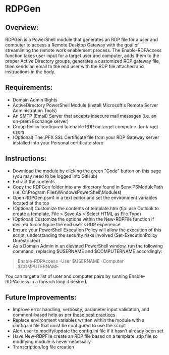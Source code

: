 # RDPGen

## Overview:

RDPGen is a PowerShell module that generates an RDP file for a user and computer to access a Remote Desktop Gateway with the goal of streamlining the remote work enablement process. The Enable-RDPAccess function takes user input for a target user and computer, adds them to the proper Active Directory groups, generates a customized RDP gateway file, then sends an email to the end user with the RDP file attached and instructions in the body.

## Requirements:
- Domain Admin Rights
- ActiveDirectory PowerShell Module (install Microsoft's Remote Server Administration Tools)
- An SMTP (Email) Server that accepts insecure mail messages (i.e. an on-prem Exchange server)
- Group Policy configured to enable RDP on target computers for target users
- (Optional) The .PFX SSL Certificate file from your RDP Gateway server installed into your Personal certificate store


## Instructions:
- Download the module by clicking the green "Code" button on this page (you may need to be logged into GitHub)
- Extract the contents
- Copy the RDPGen folder into any directory found in $env:PSModulePath (i.e. C:\Program Files\WindowsPowerShell\Modules)
- Open RDPGen.psm1 in a text editor and set the environment variables located at the top
- (Optional) Customize the contents of template.htm (tip: use Outlook to create a template, File > Save As > Select HTML as File Type)
- (Optional) Customize the options within the New-RDPFile function if desired to configure the end user's RDP experience 
- Ensure your PowerShell Execution Policy will allow the execution of this script, understanding the security risks involved (Set-ExecutionPolicy Unrestricted)
- As a Domain Admin in an elevated PowerShell window, run the following command, replacing $USERNAME and $COMPUTERNAME accordingly:
>Enable-RDPAccess -User $USERNAME -Computer $COMPUTERNAME

You can target a list of user and computer pairs by running Enable-RDPAccess in a foreach loop if desired.

## Future Improvements:
- Improve error handling, verbosity, parameter input validation, and comment-based help as per [these best practices](https://docs.microsoft.com/en-us/powershell/scripting/learn/ps101/09-functions?view=powershell-7.2)
- Replace environment variables written within the module with a config.ini file that must be configured to use the script
- Alert user to modify/update the config.ini file if it hasn't already been set
- Have New-RDPFile create an RDP file based on a template .rdp file so modifying module is never necessary
- Transcription/log file creation
